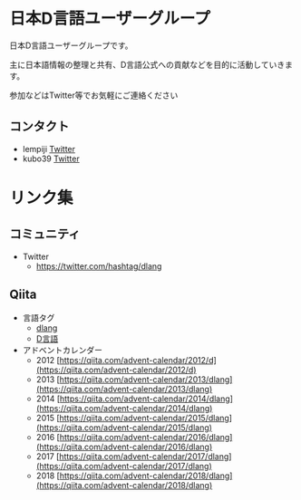 # 日本D言語ユーザーグループ

日本D言語ユーザーグループです。

主に日本語情報の整理と共有、D言語公式への貢献などを目的に活動していきます。

参加などはTwitter等でお気軽にご連絡ください

## コンタクト

- lempiji [Twitter](https://twitter.com/lempiji)
- kubo39  [Twitter](https://twitter.com/shitsyndrome)

# リンク集

## コミュニティ

- Twitter
    - https://twitter.com/hashtag/dlang

## Qiita

- 言語タグ
    - [dlang](https://qiita.com/tags/dlang)
    - [D言語](https://qiita.com/tags/d言語)
- アドベントカレンダー
    - 2012 [https://qiita.com/advent-calendar/2012/d](https://qiita.com/advent-calendar/2012/d)
    - 2013 [https://qiita.com/advent-calendar/2013/dlang](https://qiita.com/advent-calendar/2013/dlang)
    - 2014 [https://qiita.com/advent-calendar/2014/dlang](https://qiita.com/advent-calendar/2014/dlang)
    - 2015 [https://qiita.com/advent-calendar/2015/dlang](https://qiita.com/advent-calendar/2015/dlang)
    - 2016 [https://qiita.com/advent-calendar/2016/dlang](https://qiita.com/advent-calendar/2016/dlang)
    - 2017 [https://qiita.com/advent-calendar/2017/dlang](https://qiita.com/advent-calendar/2017/dlang)
    - 2018 [https://qiita.com/advent-calendar/2018/dlang](https://qiita.com/advent-calendar/2018/dlang)
